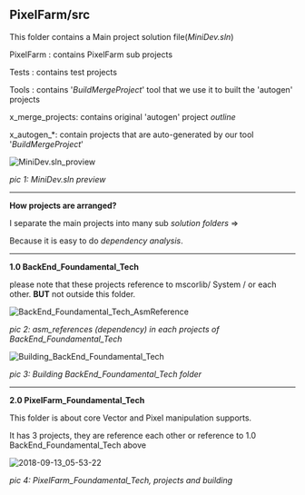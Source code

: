 PixelFarm/src
---

This folder contains a Main project solution file(_MiniDev.sln_)


PixelFarm : contains PixelFarm sub projects

Tests : contains test projects

Tools : contains '_BuildMergeProject_' tool that we use it to built the 'autogen' projects

x_merge_projects: contains original 'autogen' project _outline_

x_autogen_*: contain projects that are auto-generated by our tool '_BuildMergeProject_'


![MiniDev.sln_proview](https://user-images.githubusercontent.com/7447159/45457136-ce6a3d80-b717-11e8-943d-37b949691b69.gif)
 
_pic 1: MiniDev.sln preview_


---

**How projects are arranged?**
 

I separate the main projects into many sub _solution folders_ =>

Because it is easy to do _dependency analysis_.

---

**1.0 BackEnd_Foundamental_Tech**


please note that these projects reference to mscorlib/ System / or each other.
**BUT** not outside this folder. 



![BackEnd_Foundamental_Tech_AsmReference](https://user-images.githubusercontent.com/7447159/45457138-d0340100-b717-11e8-90ed-22c4d190481c.gif)

_pic 2: asm_references (dependency) in each projects of BackEnd_Foundamental_Tech_


![Building_BackEnd_Foundamental_Tech](https://user-images.githubusercontent.com/7447159/45457201-14bf9c80-b718-11e8-929f-c7751f06b488.gif)
 

_pic 3: Building BackEnd_Foundamental_Tech folder_



---

**2.0 PixelFarm_Foundamental_Tech**

This folder is about core Vector and Pixel manipulation  supports.

It has 3 projects, they are reference each other or reference to 1.0 BackEnd_Foundamental_Tech above


![2018-09-13_05-53-22](https://user-images.githubusercontent.com/7447159/45457415-032ac480-b719-11e8-8030-acee426957cf.gif)

_pic 4: PixelFarm_Foundamental_Tech, projects and building_


